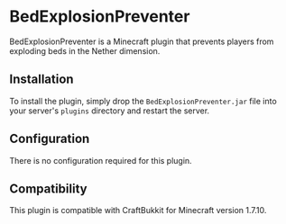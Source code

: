 # BedExplosionPreventer

BedExplosionPreventer is a Minecraft plugin that prevents players from exploding beds in the Nether dimension.

## Installation

To install the plugin, simply drop the `BedExplosionPreventer.jar` file into your server's `plugins` directory and restart the server.

## Configuration

There is no configuration required for this plugin.

## Compatibility

This plugin is compatible with CraftBukkit for Minecraft version 1.7.10.
